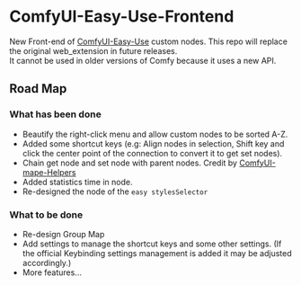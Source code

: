 # ComfyUI-Easy-Use-Frontend

New Front-end of [ComfyUI-Easy-Use](https://github.com/yolain/ComfyUI-Easy-Use) custom nodes. This repo will replace the original web_extension in future releases.
<br>It cannot be used in older versions of Comfy because it uses a new API.

## Road Map

### What has been done

- Beautify the right-click menu and allow custom nodes to be sorted A-Z.
- Added some shortcut keys (e.g: Align nodes in selection, Shift key and click the center point of the connection to convert it to get set nodes).
- Chain get node and set node with parent nodes. Credit by [ComfyUI-mape-Helpers](https://github.com/mape/ComfyUI-mape-Helpers)
- Added statistics time in node.
- Re-designed the node of the `easy stylesSelector`

### What to be done

- Re-design Group Map
- Add settings to manage the shortcut keys and some other settings. (If the official Keybinding settings management is added it may be adjusted accordingly.)
- More features...